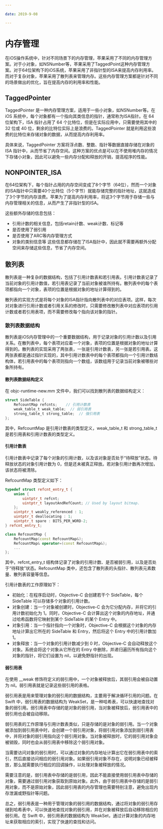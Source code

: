 ```yaml
---
 
date: 2019-9-08

---
```


# 内存管理

在iOS操作系统中，针对不同场景下的内存管理，苹果采用了不同的内存管理方案。对于小对象，如NSNumber等，苹果采用了TaggedPoint这种内存管理方案。对于64位架构下的iOS系统，苹果采用了非指针型的ISA来提高内存利用率。而对于复杂对象，苹果采用了散列表来管理内存。这些内存管理方案都是针对不同的场景做出的优化，旨在提高内存的利用率和性能。

## TaggedPointer

TaggedPointer 是一种内存管理方案，适用于一些小对象，如NSNumber等。在 iOS 系统中，每个对象都有一个指向其类信息的指针，通常称为ISA指针。在 64 位架构下，ISA 指针占用了 64 个比特位，但是在实际应用中，只需要使用其中的 32 位或 40 位，剩余的比特位实际上是浪费的。TaggedPointer 就是利用这些浪费的比特位来存储对象的数据，从而提高内存利用率。<br>

具体来说，TaggedPointer 方案将浮点数、整数、指针等数据直接存储在对象的 ISA 指针中，从而节省了内存空间。这种方案的优点是可以在不使用堆内存的情况下存储小对象，因此可以避免一些内存分配和释放的开销，提高程序的性能。

## NONPOINTER_ISA

在64位架构下，每个指针占用的内存空间变成了8个字节（64位），然而一个对象的ISA指针中只需要40个比特位（5个字节）就能存储完整的指针地址，这就造成了3个字节的内存浪费。苹果为了提高内存利用率，将这3个字节用于存储一些与内存管理相关的信息，从而产生了非指针型的ISA。<br>

这些额外存储的信息包括：

- 引用计数的相关信息，包括retain计数、weak计数、标记等
- 是否使用了弱引用
- 是否使用了ARC等内存管理方式
- 对象的类别信息等
这些信息都存储在了ISA指针中，因此就不需要再额外分配空间来存储这些信息，节省了内存空间。

## 散列表
散列表是一种复杂的数据结构，包括了引用计数表和若引用表。引用计数表记录了当前对象的引用计数值，若引用表记录了当前对象被谁所持有。散列表中的每个表项都指向一个对象，表项的位置是根据对象的地址计算得到的。<br>

散列表的实现方式是将每个对象的ISA指针指向散列表中的对应表项。这样，每次对对象进行引用计数或者引用关系的修改时，只需要修改散列表中对应表项的引用计数或者若引用表项，而不需要修改每个指向该对象的指针。<br>

### 散列表数据结构

散列表是iOS内存管理中的一个重要数据结构，用于记录对象的引用计数以及引用关系。在散列表中，每个表项对应着一个对象，表项的位置是根据对象的地址计算得到的。散列表的实现采用了两张表，一张是引用计数表，另一张是若引用表。这两张表都是通过指针实现的，其中引用计数表中的每个表项都指向一个引用计数结构体，若引用表中的每个表项则指向一个数组，该数组用于记录当前对象被哪些对象所持有。

#### 散列表数据结构定义

在 objc-runtime-new.mm 文件中，我们可以找到散列表的数据结构定义：

``` c
struct SideTable {
    RefcountMap refcnts;    // 引用计数表
    weak_table_t weak_table;  // 弱引用表
    strong_table_t strong_table;  // 强引用表
};
```
其中，RefcountMap 是引用计数表的类型定义，weak_table_t 和 strong_table_t 是若引用表和引用计数表的类型定义。


#### 引用计数表

引用计数表中记录了每个对象的引用计数，以及该对象是否处于“待释放”状态。待释放状态的对象引用计数为 0，但是还未被真正释放。若对象引用计数再次增加，该状态将被清除。<br>

RefcountMap 类型定义如下：

``` cpp
typedef struct refcnt_entry_t {
    union {
        uintptr_t refcnt;
        uintptr_t layoutAndRefCount; // Used by layout bitmap.
    };
    uintptr_t weakly_referenced : 1;
    uintptr_t deallocating : 1;
    uintptr_t spare : BITS_PER_WORD-2;
} refcnt_entry_t;

class RefcountMap {
    RefcountMap(const RefcountMap&);
    RefcountMap& operator=(const RefcountMap&);
    ...
};
``` 
其中，refcnt_entry_t 结构体记录了对象的引用计数、是否被弱引用，以及是否处于“待释放”状态。RefcountMap 类中，还包含了散列表的头指针、散列表元素数量、散列表容量等信息。<br>

引用计数表的工作原理如下：

- 初始化：在程序启动时，Objective-C 会创建若干个 SideTable，每个 SideTable 可以存储多个对象的引用计数。
- 对象创建：当一个对象被创建时，Objective-C 会为它分配内存，并将它的引用计数初始化为 1。同时，Objective-C 会计算出这个对象的内存地址，并通过哈希函数将它映射到某个 SideTable 的某个 Entry 中。
- 对象引用：当一个指针指向一个对象时，Objective-C 会根据这个对象的内存地址计算出它所在的 SideTable 和 Entry，然后将这个 Entry 中的引用计数加 1。
- 对象释放：当一个对象的引用计数减少到 0 时，Objective-C 会自动释放这个对象。系统会将这个对象从它所在的 Entry 中删除，并递归遍历所有指向这个对象的指针，将它们设置为 nil，以避免野指针的出现。

#### 弱引用表

在使用 __weak 修饰符定义的弱引用中，一个对象被释放后，其弱引用会被自动置为 nil。弱引用表就是记录这些弱引用的表格。<br>

弱引用表是用来管理对象的弱引用的数据结构，主要用于解决循环引用的问题。在 Swift 中，弱引用表的数据结构为 WeakSet，是一种哈希表，可以快速地查找对象的弱引用。弱引用表中存储的是对象的弱引用，当对象被释放后，弱引用表中的弱引用也会被自动移除。<br>

弱引用表的工作原理与引用计数表类似，只是存储的是对象的弱引用。当一个对象被添加到弱引用表中时，会创建一个弱引用对象，将弱引用对象添加到弱引用表中，并将对象的弱引用指向这个弱引用对象。当对象被释放时，它的弱引用对象会被销毁，同时也会从弱引用表中移除这个弱引用对象。<br>

当需要访问对象的弱引用时，可以通过对象的内存地址计算出它在弱引用表中的索引，然后直接访问相应的弱引用对象。如果弱引用对象不存在，说明对象已经被释放，那么就需要执行相应的回调操作，以处理对象被释放的情况。<br>

需要注意的是，弱引用表中存储的是弱引用，因此不能直接使用弱引用表中存储的对象，需要通过弱引用对象获取到原始对象。此外，由于弱引用表中存储的是弱引用对象，而不是原始对象，因此弱引用表的内存管理也需要特别注意，避免出现内存泄漏或野指针等问题。<br>

总之，弱引用表是一种用于管理对象的弱引用的数据结构，通过将对象的弱引用存储到哈希表中，可以快速地查找对象的弱引用，并在对象被释放后自动移除相应的弱引用。在 Swift 中，弱引用表的数据结构为 WeakSet，通过计算对象的内存地址来获取相应的索引，实现了快速的查找和访问。<br>